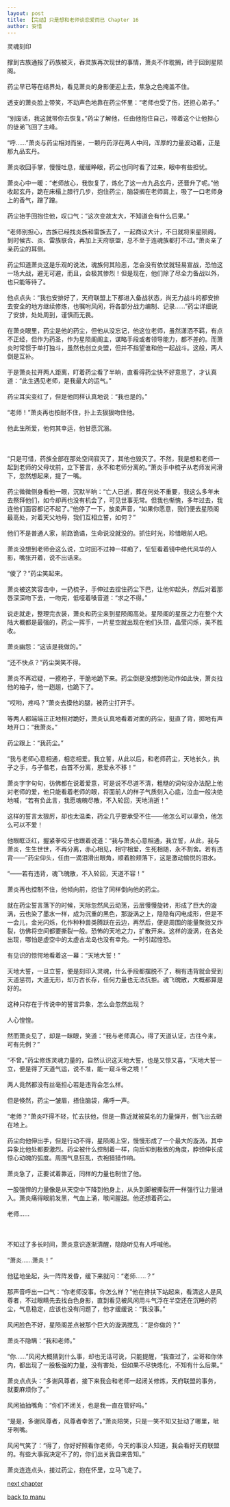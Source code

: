 ```yaml
---
layout: post
title: 【完结】只是想和老师谈恋爱而已 Chapter 16
author: 安惜
---
```




灵魂刻印<br><br>撑到古族通报了药族被灭，吞灵族再次现世的事情，萧炎不作耽搁，终于回到星陨阁。<br><br>药尘早已等在结界处，看见萧炎的身影便迎上去，焦急之色掩盖不住。<br><br>透支的萧炎脸上带笑，不动声色地靠在药尘怀里：“老师也受了伤，还担心弟子。”<br><br>“别废话，我这就带你去恢复。”药尘了解他，任由他抱住自己，带着这个让他担心的徒弟飞回了主峰。<br><br>“呼……”萧炎与药尘相对而坐，一颗丹药浮在两人中间，浑厚的力量波动着，正是那九品玄丹。<br><br>萧炎收回手掌，慢慢吐息，缓缓睁眼，药尘也同时看了过来，眼中有些担忧。<br><br>萧炎心中一暖：“老师放心，我恢复了，炼化了这一点九品玄丹，还晋升了呢。”他收起玄丹，跪在床榻上膝行几步，抱住药尘，脑袋搁在老师肩上，吸了一口老师身上的香气，蹭了蹭。<br><br>药尘抬手回抱住他，叹口气：“这次变故太大，不知道会有什么后果。”<br><br>“老师别担心，古族已经找炎族和雷族去了，一起商议大计，不日就将来星陨阁，到时候古、炎、雷族联合，再加上天府联盟，总不至于连魂族都打不过。”萧炎亲了亲药尘的耳侧。<br><br>药尘知道萧炎这是乐观的说法，魂族何其险恶，怎会没有依仗就轻易宣战，恐怕这一场大战，避无可避，而且，会极其惨烈！但是现在，他们除了尽全力备战以外，也只能等待了。<br><br>他点点头：“我也安排好了，天府联盟上下都进入备战状态，尚无力战斗的都安排去安全的地方继续修炼，也嘱咐风闲，将各部分战力编制、记录……”药尘详细说了安排，处处周到，谨慎而无畏。<br><br>在萧炎眼里，药尘是他的药尘，但他从没忘记，他这位老师，虽然潇洒不羁，有点不正经，但作为药圣，作为星陨阁阁主，谋略手段或者领导能力，都不差的。而萧炎时常惯于单打独斗，虽然也创立炎盟，但并不指望谁和他一起战斗。这般，两人倒是互补。<br><br>于是萧炎拉开两人距离，盯着药尘看了半晌，直看得药尘快不好意思了，才认真道：“此生遇见老师，是我最大的运气。”<br><br>药尘耳尖变红了，但是他同样认真地说：“我也是的。”<br><br>“老师！”萧炎再也按耐不住，扑上去狠狠吻住他。<br><br>他此生所爱，他何其幸运，他甘愿沉溺。<br><br> <br><br>“只是可惜，药族全部在那处空间寂灭了，其他也毁灭了。不然，我是想和老师一起到老师的父母坟前，立下誓言，永不和老师分离的。”萧炎手中梳子从老师发间滑下，忽然想起来，提了一嘴。<br><br>药尘微微侧身看他一眼，沉默半晌：“亡人已逝，葬在何处不重要，我这么多年未去祭拜他们，如今却再也没有机会了，可见世事无常。但我也惭愧，多年过去，我连他们面容都记不起了。”他停了一下，放柔声音，“如果你愿意，我们便去星陨阁最高处，对着天父地母，我们互相立誓，如何？”<br><br>他们不是普通人家，前路诡谲，生命说没就没的。抓住时光，珍惜眼前人吧。<br><br>萧炎没想到老师会这么说，立时回不过神一样痴了，怔怔看着镜中绝代风华的人影，嘴张开着，说不出话来。<br><br>“傻了？”药尘笑起来。<br><br>萧炎被这笑容击中，一扔梳子，手伸过去捏住药尘下巴，让他仰起头，然后对着那唇深深吻下去，一吻完，低哑着嗓音道：“求之不得。”<br><br>说走就走，整理完衣装，萧炎和药尘来到星陨阁高处。星陨阁的星辰之力在整个大陆大概都是最强的，药尘一挥手，一片星空就出现在他们头顶，晶莹闪烁，美不胜收。<br><br>萧炎幽怨：“这该是我做的。”<br><br>“还不快点？”药尘哭笑不得。<br><br>萧炎不再迟疑，一撩袍子，干脆地跪下来。药尘倒是没想到他动作如此快，萧炎拉他的袖子，他一趔趄，也跪下了。<br><br>“哎哟，疼吗？”萧炎去摸他的腿，被药尘打开手。<br><br>等两人都端端正正地相对跪好，萧炎认真地看着对面的药尘，挺直了背，掷地有声地开口：“我萧炎。”<br><br>药尘跟上：“我药尘。”<br><br>“我与老师心意相通，相恋相爱。我立誓，从此以后，和老师药尘，天地长久，执子之手，与子偕老，白首不分离，恩爱永不移！”<br><br>萧炎字字句句，彷佛都在说着爱意，可是说不尽道不清，粗糙的词句没办法配上他对老师的爱，他只能看着老师的眼，将面前人的样子气质刻入心底，泣血一般决绝地喊，“若有负此言，我愿魂魄尽散，不入轮回，天地消逝！”<br><br>这样的誓言太狠厉，却也太温柔，药尘几乎要承受不住——他怎么可以辜负，他怎么可以不爱！<br><br>他眼眶泛红，握紧拳咬牙也跟着说道：“我与萧炎心意相通，我立誓，从此，我与萧炎，生生世世，不再分离，赤心相见，相守相爱，生死相随，永不割舍。若有违背——”药尘仰头，任由一滴泪滑出眼角，顺着脸颊落下，这是激动愉悦的泪水。<br><br>“——若有违背，魂飞魄散，不入轮回，天道不容！”<br><br>萧炎再也控制不住，他倾向前，抱住了同样倒向他的药尘。<br><br>就在药尘誓言落下的时候，天际忽然风云动荡，云层慢慢旋转，形成了巨大的漩涡，云也染了墨水一样，成为沉重的黑色，那漩涡之上，隐隐有闪电成形，但是不一会儿，金光闪烁，化作种种兽类腾跃在云边，再然后，便是周围的能量聚拢又炸裂，彷佛将空间都要撕裂一般。恐怖的天地之力，扩散开来。这样的漩涡，在各处出现，哪怕是虚空中的太虚古龙岛也没有幸免。一时引起惶恐。<br><br>有见识的惊愕地看着这一幕：“天地大誓！”<br><br>天地大誓，一旦立誓，便是刻印入灵魂，什么手段都摆脱不了，稍有违背就会受到天道惩罚，大道无形，却万古长存，任何力量也无法抗拒。魂飞魄散，大概都算是好的。<br><br>这种只存在于传说中的誓言异象，怎么会忽然出现？<br><br>人心惶惶。<br><br>然而萧炎见了，却是一眯眼，笑道：“我与老师真心，得了天道认证，古往今来，可有先例？”<br><br>“不曾。”药尘修炼灵魂力量的，自然认识这天地大誓，也是又惊又喜，“天地大誓一立，便是得了天道气运，说不准，能一窥斗帝之境！”<br><br>两人竟然都没有丝毫担心若是违背会怎么样。<br><br>但是倏然，药尘一皱眉，捂住脑袋，痛呼一声。<br><br>“老师？”萧炎吓得不轻，忙去扶他，但是一靠近就被莫名的力量弹开，倒飞出去砸在地上。<br><br>药尘向他伸出手，但是行动不得，星陨阁上空，慢慢形成了一个最大的漩涡，其中异象比他处都要激烈。药尘被什么控制着一样，向后仰到极致的角度，脖颈伸长成惊心动魄的弧度。周围气息狂乱，衣袍猎猎作响。<br><br>萧炎急了，正要试着靠近，同样的力量也制住了他。<br><br>一股强悍的力量像是从天空中下降到他身上，从头到脚被撕裂开一样强行让力量进入。萧炎痛得眼前发黑，气血上涌，喉间腥甜。他还想着药尘。<br><br>老师……<br><br> <br><br>不知过了多长时间，萧炎意识逐渐清醒，隐隐听见有人呼喊他。<br><br>“萧炎……萧炎！”<br><br>他猛地坐起，头一阵阵发昏，缓下来就问：“老师……？”<br><br>那声音呼出一口气：“你老师没事。你怎么样？”他在搀扶下站起来，看清这人是风尊者，不过眼睛先去找白色身影，直到看见被风闲用斗气浮在半空还在沉睡的药尘，气息稳定，应该也没有问题了，他才缓缓说：“我没事。”<br><br>风闲脸色不好，星陨阁差点被那个巨大的漩涡搅乱：“是你做的？”<br><br>萧炎不隐瞒：“我和老师。”<br><br>“你……”风闲大概猜到什么事，却也无话可说，只能提醒，“我查过了，尘哥和你体内，都出现了一股极强的力量，没有害处，但如果不尽快炼化，不知有什么后果。”<br><br>萧炎点点头：“多谢风尊者，接下来我会和老师一起闭关修炼，天府联盟的事务，就要麻烦你了。”<br><br>风闲抽抽嘴角：“你们不闭关，也是我一直在管好吗。”<br><br>“是是，多谢风尊者，风尊者幸苦了。”萧炎陪笑，只是一笑不知又扯动了哪里，呲牙咧嘴。<br><br>风闲气笑了：“得了，你好好照看你老师，今天的事没人知道，我会看好天府联盟的。有些大事我决定不了的，你们出关我自来告知。”<br><br>萧炎连连点头，接过药尘，抱在怀里，立马飞走了。

[next chapter](https://allforyanchen.github.io/2020/07/19/post-43-chapter-17.html)

[back to manu](https://allforyanchen.github.io/2020/07/19/post-43.html)
